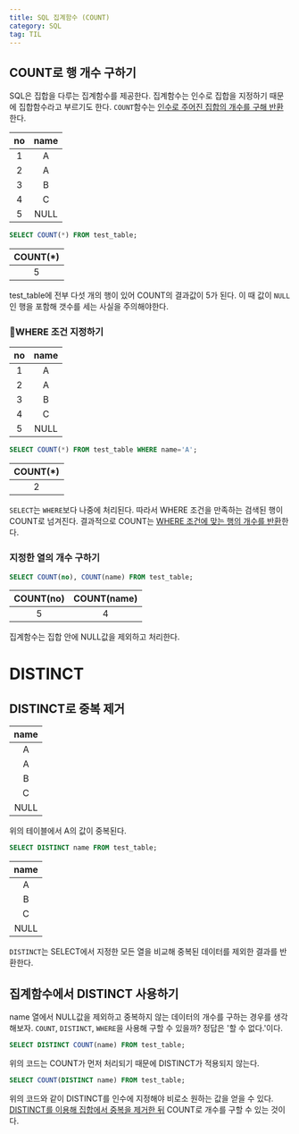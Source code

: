 ```yaml
---
title: SQL 집계함수 (COUNT)
category: SQL
tag: TIL
---
```


## COUNT로 행 개수 구하기

SQL은 집합을 다루는 집계함수를 제공한다. 집계함수는 인수로 집합을 지정하기 때문에 집합함수라고 부르기도 한다. `COUNT`함수는 <u>인수로 주어진 집합의 개수를 구해 반환</u>한다.

|no|name|
|:--:|:--:|
|1|A|
|2|A|
|3|B|
|4|C|
|5|NULL|

```sql
SELECT COUNT(*) FROM test_table;
```

|COUNT(*)|
|:--:|
|5|

test_table에 전부 다섯 개의 행이 있어 COUNT의 결과값이 5가 된다. 이 때 값이 `NULL`인 행을 포함해 갯수를 세는 사실을 주의해야한다.

### 📎WHERE 조건 지정하기

|no|name|
|:--:|:--:|
|1|A|
|2|A|
|3|B|
|4|C|
|5|NULL|

```sql
SELECT COUNT(*) FROM test_table WHERE name='A';
```

|COUNT(*)|
|:--:|
|2|

`SELECT`는 `WHERE`보다 나중에 처리된다. 따라서 WHERE 조건을 만족하는 검색된 행이 COUNT로 넘겨진다. 결과적으로 COUNT는 <u>WHERE 조건에 맞는 행의 개수를 반환</u>한다.

### 지정한 열의 개수 구하기

```sql
SELECT COUNT(no), COUNT(name) FROM test_table;
```

|COUNT(no)|COUNT(name)|
|:--:|:--:|
|5|4|

집계함수는 집합 안에 NULL값을 제외하고 처리한다. 

# DISTINCT

## DISTINCT로 중복 제거

|name|
|:--:|
|A|
|A|
|B|
|C|
|NULL|

위의 테이블에서 A의 값이 중복된다. 

```sql
SELECT DISTINCT name FROM test_table;
```

|name|
|:--:|
|A|
|B|
|C|
|NULL|

`DISTINCT`는 SELECT에서 지정한 모든 열을 비교해 중복된 데이터를 제외한 결과를 반환한다. 

## 집계함수에서 DISTINCT 사용하기

name 열에서 NULL값을 제외하고 중복하지 않는 데이터의 개수를 구하는 경우를 생각해보자. `COUNT`, `DISTINCT`, `WHERE`을 사용해 구할 수 있을까? 정답은 '할 수 없다.'이다.

```sql
SELECT DISTINCT COUNT(name) FROM test_table;
```

위의 코드는 COUNT가 먼저 처리되기 때문에 DISTINCT가 적용되지 않는다.

```sql
SELECT COUNT(DISTINCT name) FROM test_table;
```

위의 코드와 같이 DISTINCT를 인수에 지정해야 비로소 원하는 값을 얻을 수 있다. <u>DISTINCT를 이용해 집합에서 중복을 제거한 뒤</u> COUNT로 개수를 구할 수 있는 것이다. 